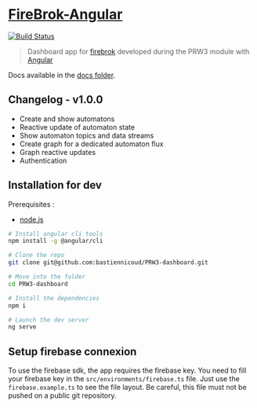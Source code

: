 # [FireBrok-Angular](https://bastiennicoud.github.io/FireBrok-Angular/)

[![Build Status](https://travis-ci.com/bastiennicoud/FireBrok-Angular.svg?branch=master)](https://travis-ci.com/bastiennicoud/FireBrok-Angular)

> Dashboard app for [firebrok](https://github.com/CPNV-ES/FireBrok) developed during the PRW3 module with [Angular](https://angular.io)

Docs available in the [docs folder](./docs).

## Changelog - v1.0.0

- Create and show automatons
- Reactive update of automaton state
- Show automaton topics and data streams
- Create graph for a dedicated automaton flux
- Graph reactive updates
- Authentication

## Installation for dev

Prerequisites :
* [node.js](https://nodejs.org/en/)

```sh
# Install angular cli tools
npm install -g @angular/cli

# Clone the repo
git clone git@github.com:bastiennicoud/PRW3-dashboard.git

# Move into the folder
cd PRW3-dashboard

# Install the dependencies
npm i

# Launch the dev server
ng serve
```

## Setup firebase connexion

To use the firebase sdk, the app requires the firebase key. You need to fill your firebase key in the `src/environments/firebase.ts` file. Just use the `firebase.example.ts` to see the file layout. Be careful, this file must not be pushed on a public git repository.
